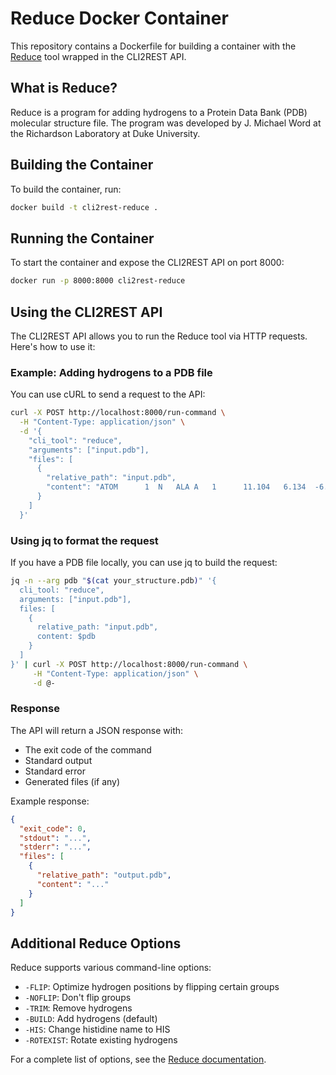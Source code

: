 # Reduce Docker Container

This repository contains a Dockerfile for building a container with the [Reduce](https://github.com/rlabduke/reduce) tool wrapped in the CLI2REST API.

## What is Reduce?

Reduce is a program for adding hydrogens to a Protein Data Bank (PDB) molecular structure file. The program was developed by J. Michael Word at the Richardson Laboratory at Duke University.

## Building the Container

To build the container, run:

```bash
docker build -t cli2rest-reduce .
```

## Running the Container

To start the container and expose the CLI2REST API on port 8000:

```bash
docker run -p 8000:8000 cli2rest-reduce
```

## Using the CLI2REST API

The CLI2REST API allows you to run the Reduce tool via HTTP requests. Here's how to use it:

### Example: Adding hydrogens to a PDB file

You can use cURL to send a request to the API:

```bash
curl -X POST http://localhost:8000/run-command \
  -H "Content-Type: application/json" \
  -d '{
    "cli_tool": "reduce",
    "arguments": ["input.pdb"],
    "files": [
      {
        "relative_path": "input.pdb",
        "content": "ATOM      1  N   ALA A   1      11.104   6.134  -6.504  1.00  0.00           N  \nATOM      2  CA  ALA A   1      11.639   6.071  -5.147  1.00  0.00           C  \nATOM      3  C   ALA A   1      10.674   5.323  -4.252  1.00  0.00           C  \nATOM      4  O   ALA A   1       9.705   4.695  -4.708  1.00  0.00           O  \nATOM      5  CB  ALA A   1      11.888   7.456  -4.570  1.00  0.00           C  \nEND"
      }
    ]
  }'
```

### Using jq to format the request

If you have a PDB file locally, you can use jq to build the request:

```bash
jq -n --arg pdb "$(cat your_structure.pdb)" '{
  cli_tool: "reduce",
  arguments: ["input.pdb"],
  files: [
    {
      relative_path: "input.pdb",
      content: $pdb
    }
  ]
}' | curl -X POST http://localhost:8000/run-command \
     -H "Content-Type: application/json" \
     -d @-
```

### Response

The API will return a JSON response with:

- The exit code of the command
- Standard output
- Standard error
- Generated files (if any)

Example response:

```json
{
  "exit_code": 0,
  "stdout": "...",
  "stderr": "...",
  "files": [
    {
      "relative_path": "output.pdb",
      "content": "..."
    }
  ]
}
```

## Additional Reduce Options

Reduce supports various command-line options:

- `-FLIP`: Optimize hydrogen positions by flipping certain groups
- `-NOFLIP`: Don't flip groups
- `-TRIM`: Remove hydrogens
- `-BUILD`: Add hydrogens (default)
- `-HIS`: Change histidine name to HIS
- `-ROTEXIST`: Rotate existing hydrogens

For a complete list of options, see the [Reduce documentation](https://github.com/rlabduke/reduce).

